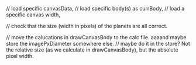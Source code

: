 // load specific canvasData,
// load specific body(s) as currBody,
// load a specific canvas width,

// check that the size (width in pixels) of the planets are all correct.

// move the calucations in drawCanvasBody to the calc file. aaaand maybe store the imagePxDiameter somewhere else.
// maybe do it in the store? Not the relative size (as we calculate in drawCanvasBody), but the absolute pixel width.
